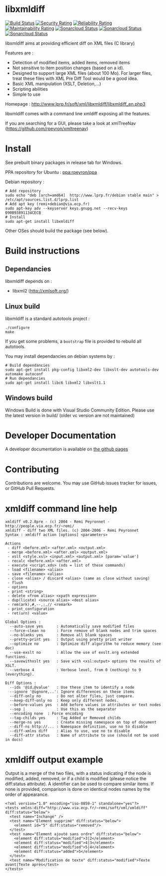 # libxmldiff
[![Build Status](https://travis-ci.org/rpeyron/libxmldiff.svg?branch=master)](https://travis-ci.org/rpeyron/libxmldiff)
[![Security Rating](https://sonarcloud.io/api/project_badges/measure?project=libxmldiff&metric=security_rating)](https://sonarcloud.io/dashboard?id=libxmldiff)
[![Reliability Rating](https://sonarcloud.io/api/project_badges/measure?project=libxmldiff&metric=reliability_rating)](https://sonarcloud.io/dashboard?id=libxmldiff)
[![Maintainability Rating](https://sonarcloud.io/api/project_badges/measure?project=libxmldiff&metric=sqale_rating)](https://sonarcloud.io/dashboard?id=libxmldiff)
[![Sonarcloud Status](https://sonarcloud.io/api/project_badges/measure?project=libxmldiff&metric=vulnerabilities)](https://sonarcloud.io/dashboard?id=libxmldiff)
[![Sonarcloud Status](https://sonarcloud.io/api/project_badges/measure?project=libxmldiff&metric=bugs)](https://sonarcloud.io/dashboard?id=libxmldiff)
[![Sonarcloud Status](https://sonarcloud.io/api/project_badges/measure?project=libxmldiff&metric=alert_status)](https://sonarcloud.io/dashboard?id=libxmldiff)

libxmldiff aims at providing efficient diff on XML files (C library)

Features are :
  * Detection of modified items, added items, removed items
  * Not sensitive to item position changes (based on a id).
  * Designed to support large XML files (about 100 Mo). For larger files, treat these files with XML Pre Diff Tool would be a good idea.
  * Basic XML manipulation (XSLT, Deletion,...)
  * Scripting abilities
  * Simple to use

Homepage : http://www.lprp.fr/soft/xml/libxmldiff/libxmldiff_en.php3

libxmldiff comes with a command line xmldiff exposing all the features.

If you are searching for a GUI, please take a look at xmlTreeNav (https://github.com/rpeyron/xmltreenav)

# Install

See prebuilt binary packages in release tab for Windows.

PPA repository for Ubuntu : [ppa:rpeyron/ppa](https://launchpad.net/~rpeyron/+archive/ubuntu/ppa)

Debian repository :
```
# Add repository
sudo echo "deb [arch=amd64]  http://www.lprp.fr/debian stable main" > /etc/apt/sources.list.d/lprp.list
# Add apt key (remi+debian@via.ecp.fr)
sudo apt-key adv --keyserver keys.gnupg.net --recv-keys 090B93891134CECB
# Install
sudo apt-get install libxmldiff
```


Other OSes should build the package (see below).

# Build instructions

## Dependancies

libxmldiff depends on :
- libxml2 (http://xmlsoft.org/)

## Linux build

libxmldiff is a standard autotools project :

```
./configure
make
```

If you get some problems, a `bootstrap` file is provided to rebuild all autotools.

You may install dependancies on debian systems by :
```
# Build dependancies
sudo apt-get install pkg-config libxml2-dev libxslt-dev autotools-dev automake autoconf
# Run dependancies
sudo apt-get install libc6 libxml2 libxslt1.1 
```


## Windows build

Windows Build is done with Visual Studio Community Edition. 
Please use the latest version in build/ (older vc version are not maintained)

# Developer Documentation

A developer documentation is available on [the github pages](https://rpeyron.github.io/libxmldiff/html/)

# Contributing

Contributions are welcome. You may use GitHub issues tracker for issues, or GitHub Pull Requests.

# xmldiff command line help

```
xmldiff v0.2.8pre - (c) 2004 - Remi Peyronnet - http://people.via.ecp.fr/~remi/
xmldiff - diff two XML files. (c) 2004-2006 - Rémi Peyronnet
Syntax : xmldiff action [options] <parameters>

Actions
 - diff <before.xml> <after.xml> <output.xml>
 - merge <before.xml> <after.xml> <output.xml>
 - xslt <style.xsl> <input.xml> <output.xml> [param='value']
 - recalc <before.xml> <after.xml>
 - execute <script.xds> (xds = list of these commands)
 - load <filename> <alias>
 - save <filename> <alias>
 - close <alias> / discard <alias> (same as close without saving)
 - flush
 - options
 - print <string>
 - delete <from alias> <xpath expression>
 - dup(licate) <source alias> <dest alias>
 - rem(ark),#,--,;,// <remark>
 - print_configuration
 - ret(urn) <value>

Global Options : 
  --auto-save yes      : Automatically save modified files
  --force-clean no     : Force remove of blank nodes and trim spaces
  --no-blanks yes      : Remove all blank spaces
  --pretty-print yes   : Output using pretty print writer
  --optimize no        : Optimize diff algorithm to reduce memory (see doc)
  --use-exslt no       : Allow the use of exslt.org extended functions.
  --savewithxslt yes   : Save with <xsl:output> options the results of XSLT.
  --verbose 4          : Verbose level, from 0 (nothing) to 9 (everything).

Diff Options : 
  --ids '@id,@value'   : Use these item to identify a node
  --ignore '@ignore,..': Ignore differences on these items
  --diff-only no       : Do not alter files, just compare.
  --keep-diff-only no  : Keep only different nodes.
  --before-values yes  : Add before values in attributes or text nodes
  --sep |              : Use this as the separator
  --encoding none  : Force encoding
  --tag-childs yes     : Tag Added or Removed childs
  --merge-ns yes       : Create missing namespace on top of document
  --diff-ns http://... : Namespace definition, use no to disable
  --diff-xmlns diff    : Alias to use, use no to disable
  --diff-attr status   : Name of attribute to use (should not be used in docs)

```
# xmldiff output example

Output is a merge of the two files, with a status indicating if the node is modified, added, removed, or if a child is modified (please notice the diff:status attribute). A identifier can be used to compare similar items. If none is provided, comparison is done on identical nodes names by the order of appearance.

```
<?xml version="1.0" encoding="iso-8859-1" standalone="yes"?>
<tests xmlns:diff="http://www.via.ecp.fr/~remi/soft/xml/xmldiff" diff:status="below">
  <test name="Inchangé" />
  <test name="Element supprimé" diff:status="below">
    <element id="5" diff:status="removed"/>
  </test>
  <test name="Element ajouté sans ordre" diff:status="below">
    <element diff:status="modified">3|2</element>
    <element diff:status="modified">4|3</element>
    <element diff:status="modified">5|4</element>
    <element diff:status="added">5</element>
  </test>
  <test name="Modification de texte" diff:status="modified">Texte avant|Texte après</test>
</tests>
```



